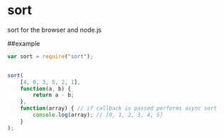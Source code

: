 sort
=======

sort for the browser and node.js


##example

```javascript
var sort = require("sort");


sort(
    [4, 0, 3, 5, 2, 1],
    function(a, b) {
        return a - b;
    },
    function(array) { // if callback is passed performs async sort
        console.log(array); // [0, 1, 2, 3, 4, 5]
    }
);
```
